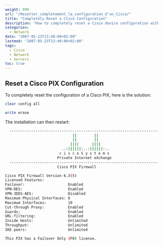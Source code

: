 ```yaml
---
weight: 999
url: "/Resetter_completement_la_configuration_d'un_Cisco/"
title: "Completely Reset a Cisco Configuration"
description: "How to completely reset a Cisco device configuration with simple commands"
categories:
  - Network
date: "2007-05-23T13:40:00+02:00" 
lastmod: "2007-05-23T13:40:00+02:00"
tags:
  - Cisco
  - Network
  - Servers
toc: true
---
```


## Reset a Cisco PIX Configuration

To completely reset the configuration of a Cisco PIX, here is the solution:

```bash
clear config all
```

```bash
write erase
```

The installation can then restart:

```bash
  -----------------------------------------------------------------------
                               ||        ||
                               ||        ||
                              ||||      ||||
                          ..:||||||:..:||||||:..
                         c i s c o S y s t e m s
                        Private Internet eXchange
  -----------------------------------------------------------------------
                        Cisco PIX Firewall

Cisco PIX Firewall Version 6.3(5)
Licensed Features:
Failover:                    Enabled
VPN-DES:                     Enabled
VPN-3DES-AES:                Disabled
Maximum Physical Interfaces: 6
Maximum Interfaces:          10
Cut-through Proxy:           Enabled
Guards:                      Enabled
URL-filtering:               Enabled
Inside Hosts:                Unlimited
Throughput:                  Unlimited
IKE peers:                   Unlimited

This PIX has a Failover Only (FO) license.
```
